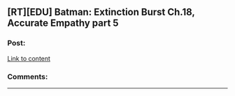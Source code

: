 ## [RT][EDU] Batman: Extinction Burst Ch.18, Accurate Empathy part 5

### Post:

[Link to content]()

### Comments:

---

